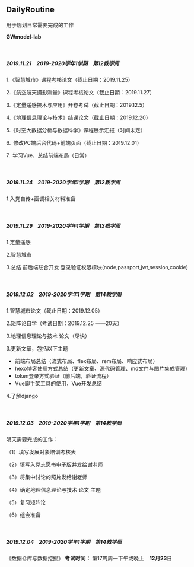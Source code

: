 ## DailyRoutine

用于规划日常需要完成的工作

**GWmodel-lab**
<br>
<br>
<br>

##### 2019.11.21  &ensp;   **2019-2020学年1学期** &ensp;  **第12教学周**

1.《智慧城市》课程考核论文（截止日期：2019.11.25）

2.《航空航天摄影测量》课程考核论文（截止日期：2019.11.27）

3.《定量遥感技术与应用》开卷考试（截止日期：2019.12.5）

4.《地理信息理论与技术》结课论文（截止日期：2019.12.20）

5.《时空大数据分析与数据科学》课程展示汇报（时间未定）

6.&ensp;修改PC端后台代码+前端页面（截止日期：2019.12.01）

7.&ensp;学习Vue，总结前端布局（日常）
<br>
<br>
<br>

##### 2019.11.24  &ensp;   **2019-2020学年1学期**  &ensp; **第12教学周**
1.入党自传+函调相关材料准备
<br>
<br>
<br>

##### 2019.11.29  &ensp;   **2019-2020学年1学期**  &ensp; **第13教学周**
1.定量遥感

2.智慧城市

3.总结 前后端联合开发 登录验证权限模块(node,passport,jwt,session,cookie)
<br>
<br>
<br>

##### 2019.12.02  &ensp;   **2019-2020学年1学期**  &ensp; **第14教学周**
1.智慧城市论文（截止日期：2019.12.05）

2.矩阵论自学（考试日期：2019.12.25   ——20天）

3.地理信息理论与技术 论文（尽快）

3.更新文章，包括以下主题
+ 前端布局总结（流式布局、flex布局、rem布局、响应式布局）
+ hexo博客使用方式总结（更新文章、源代码管理、md文件与图片集成管理）
+ token登录方式验证（前后端，验证流程）
+ Vue脚手架工具的使用，Vue开发总结

4.了解django
<br>
<br>
<br>

##### 2019.12.03  &ensp;   **2019-2020学年1学期**  &ensp; **第14教学周**
明天需要完成的工作：

（1）填写发展对象培训考核表

（2）填写入党志愿书电子版并发给谢老师

（3）将集中讨论的照片发给谢老师

（4）确定地理信息理论与技术 论文 主题

（5）复习矩阵论

（6）组会准备
<br>
<br>
<br>

##### 2019.12.04  &ensp;   **2019-2020学年1学期**  &ensp; **第14教学周**
《数据仓库与数据挖掘》
**考试时间：** 
第17周周一下午或晚上 &ensp; **12月23日**

